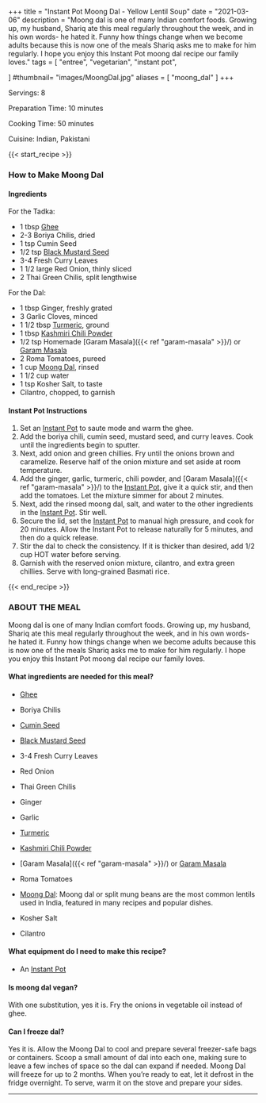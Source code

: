 +++
title = "Instant Pot Moong Dal - Yellow Lentil Soup"
date = "2021-03-06"
description = "Moong dal is one of many Indian comfort foods. Growing up, my husband, Shariq ate this meal regularly throughout the week, and in his own words- he hated it. Funny how things change when we become adults because this is now one of the meals Shariq asks me to make for him regularly. I hope you enjoy this Instant Pot moong dal recipe our family loves."
tags = [
    "entree",
    "vegetarian", 
    "instant pot", 
    
]
#thumbnail= "images/MoongDal.jpg"
aliases = [
"moong_dal"
]
+++

Servings: 8 <!--more-->

Preparation Time: 10 minutes

Cooking Time: 50 minutes 

Cuisine: Indian, Pakistani

{{< start_recipe >}}

### How to Make Moong Dal 

#### Ingredients  

For the Tadka: 

* 1 tbsp [Ghee](https://amzn.to/2ZkJkrW) 
* 2-3 Boriya Chilis, dried 
* 1 tsp Cumin Seed
* 1/2 tsp [Black Mustard Seed](https://amzn.to/3eNP1rC)
* 3-4 Fresh Curry Leaves   
* 1 1/2 large Red Onion, thinly sliced
* 2 Thai Green Chilis, split lengthwise 

For the Dal: 

* 1 tbsp Ginger, freshly grated 
* 3 Garlic Cloves, minced 
* 1 1/2 tbsp [Turmeric](https://amzn.to/3rWz3iD), ground 
* 1 tbsp [Kashmiri Chili Powder](https://amzn.to/3jP2lMC) 
* 1/2 tsp Homemade [Garam Masala]({{< ref "garam-masala" >}}/) or [Garam Masala](https://amzn.to/3u0tvEX)
* 2 Roma Tomatoes, pureed 
* 1 cup [Moong Dal](https://amzn.to/3rCtNAB), rinsed   
* 1 1/2 cup water 
* 1 tsp Kosher Salt, to taste
* Cilantro, chopped, to garnish 

#### Instant Pot Instructions 

1. Set an [Instant Pot](https://amzn.to/3qfNYCZ) to saute mode and warm the ghee. 
2. Add the boriya chili, cumin seed, mustard seed, and curry leaves. Cook until the ingredients begin to sputter. 
3. Next, add onion and green chillies. Fry until the onions brown and caramelize. Reserve half of the onion mixture and set aside at room temperature. 
4. Add the ginger, garlic, turmeric, chili powder, and [Garam Masala]({{< ref "garam-masala" >}}/) to the [Instant Pot](https://amzn.to/3qfNYCZ), give it a quick stir, and then add the tomatoes. Let the mixture simmer for about 2 minutes. 
5. Next, add the rinsed moong dal, salt, and water to the other ingredients in the [Instant Pot](https://amzn.to/3qfNYCZ). Stir well. 
6. Secure the lid, set the [Instant Pot](https://amzn.to/3qfNYCZ) to manual high pressure, and cook for 20 minutes. Allow the Instant Pot to release naturally for 5 minutes, and then do a quick release. 
7. Stir the dal to check the consistency. If it is thicker than desired, add 1/2 cup HOT water before serving. 
8. Garnish with the reserved onion mixture, cilantro, and extra green chillies. Serve with long-grained Basmati rice. 

{{< end_recipe >}}

### ABOUT THE MEAL 

Moong dal is one of many Indian comfort foods. Growing up, my husband, Shariq ate this meal regularly throughout the week, and in his own words- he hated it. Funny how things change when we become adults because this is now one of the meals Shariq asks me to make for him regularly. I hope you enjoy this Instant Pot moong dal recipe our family loves. 

#### What ingredients are needed for this meal?

* [Ghee](https://amzn.to/2ZkJkrW) 

* Boriya Chilis 

* [Cumin Seed](https://amzn.to/3o2QWws)

* [Black Mustard Seed](https://amzn.to/3eNP1rC)

* 3-4 Fresh Curry Leaves   

* Red Onion

* Thai Green Chilis 

*  Ginger

* Garlic 

* [Turmeric](https://amzn.to/3rWz3iD)
 
* [Kashmiri Chili Powder](https://amzn.to/3jP2lMC) 

* [Garam Masala]({{< ref "garam-masala" >}}/) or [Garam Masala](https://amzn.to/3u0tvEX)

* Roma Tomatoes

* [Moong Dal](https://amzn.to/3rCtNAB): Moong dal or split mung beans are the most common lentils used in India, featured in many recipes and popular dishes.  

* Kosher Salt

* Cilantro

#### What equipment do I need to make this recipe?

* An [Instant Pot](https://amzn.to/3qCCLwi) 

#### Is moong dal vegan? 

With one substitution, yes it is. Fry the onions in vegetable oil instead of ghee. 

#### Can I freeze dal? 

Yes it is. Allow the Moong Dal to cool and prepare several freezer-safe bags or containers. Scoop a small amount of dal into each one, making sure to leave a few inches of space so the dal can expand if needed. Moong Dal will freeze for up to 2 months. When you’re ready to eat, let it defrost in the fridge overnight. To serve, warm it on the stove and prepare your sides.

---- 
